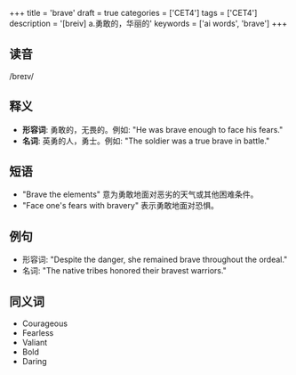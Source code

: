 +++
title = 'brave'
draft = true
categories = ['CET4']
tags = ['CET4']
description = '[breiv] a.勇敢的，华丽的'
keywords = ['ai words', 'brave']
+++

## 读音
/breɪv/

## 释义
- **形容词**: 勇敢的，无畏的。例如: "He was brave enough to face his fears."
- **名词**: 英勇的人，勇士。例如: "The soldier was a true brave in battle."

## 短语
- "Brave the elements" 意为勇敢地面对恶劣的天气或其他困难条件。
- "Face one's fears with bravery" 表示勇敢地面对恐惧。

## 例句
- 形容词: "Despite the danger, she remained brave throughout the ordeal."
- 名词: "The native tribes honored their bravest warriors."

## 同义词
- Courageous
- Fearless
- Valiant
- Bold
- Daring
